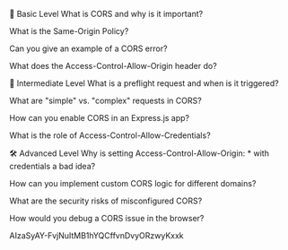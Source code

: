 📘 Basic Level
What is CORS and why is it important?

What is the Same-Origin Policy?

Can you give an example of a CORS error?

What does the Access-Control-Allow-Origin header do?

🧠 Intermediate Level
What is a preflight request and when is it triggered?

What are "simple" vs. "complex" requests in CORS?

How can you enable CORS in an Express.js app?

What is the role of Access-Control-Allow-Credentials?

🛠️ Advanced Level
Why is setting Access-Control-Allow-Origin: * with credentials a bad idea?

How can you implement custom CORS logic for different domains?

What are the security risks of misconfigured CORS?

How would you debug a CORS issue in the browser?


<!-- gemini api key -->
AIzaSyAY-FvjNuItMB1hYQCffvnDvyORzwyKxxk